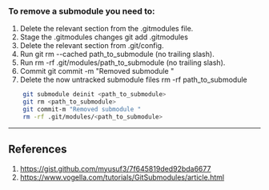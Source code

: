 ### To remove a submodule you need to:
1. Delete the relevant section from the .gitmodules file.
1. Stage the .gitmodules changes git add .gitmodules
1. Delete the relevant section from .git/config.
1. Run git rm --cached path_to_submodule (no trailing slash).
1. Run rm -rf .git/modules/path_to_submodule (no trailing slash).
1. Commit git commit -m "Removed submodule "
1. Delete the now untracked submodule files rm -rf path_to_submodule
  ~~~sh
      git submodule deinit <path_to_submodule>
      git rm <path_to_submodule>
      git commit-m "Removed submodule "
      rm -rf .git/modules/<path_to_submodule>
  ~~~
-----
## References
1. https://gist.github.com/myusuf3/7f645819ded92bda6677
1. https://www.vogella.com/tutorials/GitSubmodules/article.html
